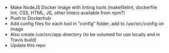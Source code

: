 - Make NodeJS Docker image with linting tools (makefilelint, dockerfile lint, CSS, HTML, JS, other linters available from npm?)
- Push to Dockerhub
- Add config files for each tool in "config" folder, add to /usr/src/config on image
- Also create /usr/src/app directory (to be volumed for use locally and in Travis build)
- Update this repo
